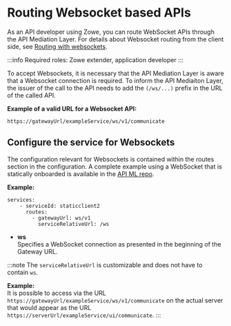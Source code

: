 # Routing Websocket based APIs

As an API developer using Zowe, you can route WebSocket APIs through the API Mediation Layer. For details about Websocket routing from the client side, see [Routing with websockets](../../user-guide/routing-with-websockets.md).

:::info Required roles: Zowe extender, application developer
:::

To accept Websockets, it is necessary that the API Mediation Layer is aware that a Websocket connection is required. To inform the API Mediaiton Layer, the issuer of the call to the API needs to add the `(/ws/...)` prefix in the URL of the called API. 

**Example of a valid URL for a Websocket API:**

`https://gatewayUrl/exampleService/ws/v1/communicate` 

## Configure the service for Websockets

The configuration relevant for Websockets is contained within the routes section in the configuration. A complete example using a WebSocket that is statically onboarded is available in the [API ML repo](https://github.com/zowe/api-layer/blob/567c261bbe3e8702b62cdbc73afcdf0afa847a8b/config/docker/api-defs/staticclient.yml#L66).

**Example:**
```
services:
    - serviceId: staticclient2
      routes:
        - gatewayUrl: ws/v1
          serviceRelativeUrl: /ws
```

* **ws**  
  Specifies a WebSocket connection as presented in the beginning of the Gateway URL. 

:::note
The `serviceRelativeUrl` is customizable and does not have to contain `ws`.

**Example:**  
It is possible to access via the URL `https://gatewayUrl/exampleService/ws/v1/communicate` on the actual server that would appear as the URL `https://serverUrl/exampleService/ui/communicate`.
:::